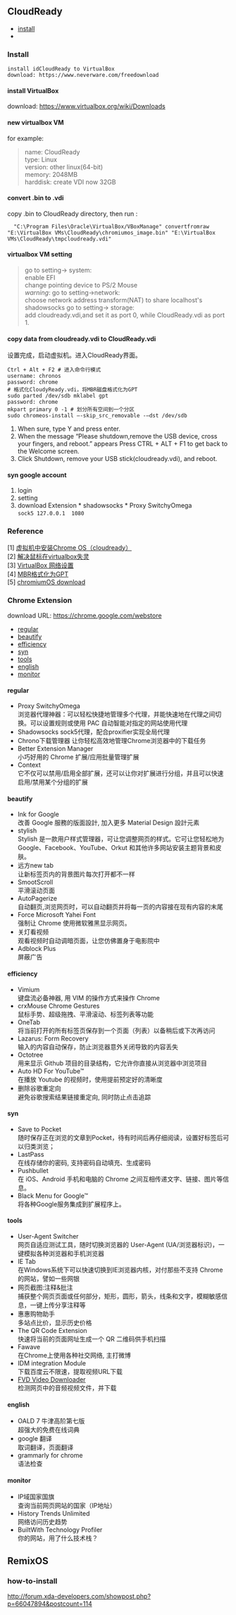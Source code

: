 ## CloudReady
* [install](#install)
*

### Install
    install idCloudReady to VirtualBox   
    download: https://www.neverware.com/freedownload

#### install VirtualBox  
download: https://www.virtualbox.org/wiki/Downloads          

#### new virtualbox VM  
for example:
  > name: CloudReady  
    type: Linux  
    version: other linux(64-bit)   
    memory: 2048MB  
    harddisk: create VDI now 32GB  

#### convert .bin to .vdi  
copy .bin to CloudReady directory, then run :
```
  "C:\Program Files\Oracle\VirtualBox/VBoxManage" convertfromraw "E:\VirtualBox VMs\CloudReady\chromiumos_image.bin" "E:\VirtualBox VMs\CloudReady\tmpcloudready.vdi"
```
#### virtualbox VM setting  
  > go to setting-> system:  
    enable EFI  
    change pointing device to PS/2 Mouse  
    *warning*: go to setting->network:  
     choose network address transform(NAT) to share localhost's shadowsocks
     go to setting-> storage:  
     add cloudready.vdi,and set it as port 0, while CloudReady.vdi as port 1.

#### copy data from cloudready.vdi to CloudReady.vdi  
设置完成，启动虚拟机。进入CloudReady界面。
```
Ctrl + Alt + F2 # 进入命令行模式
username: chronos
password: chrome
# 格式化CloudyReady.vdi，将MBR磁盘格式化为GPT
sudo parted /dev/sdb mklabel gpt
password: chrome  
mkpart primary 0 -1 # 划分所有空间到一个分区
sudo chromeos-install –-skip_src_removable -–dst /dev/sdb
```
  1. When sure, type Y and press enter.
  2. When the message “Please shutdown,remove the USB device, cross your fingers, and reboot.” appears
  Press CTRL + ALT + F1 to get back to the Welcome screen.
  3. Click Shutdown, remove your USB stick(cloudready.vdi), and reboot.  

#### syn google account
  1. login
  2. setting
  3. download Extension
    * shadowsocks
    * Proxy SwitchyOmega  
      `sock5 127.0.0.1  1080`

### Reference
[1] [虚拟机中安装Chrome OS（cloudready）](http://www.gigiwangs.com/archives/1891)   
[2] [解决鼠标在virtualbox失灵](https://equk.co.uk/2016/02/19/cloudready-virtualbox)  
[3] [VirtualBox 网络设置](http://reverland.bitbucket.org/VirtualBox_net.html)  
[4] [MBR格式化为GPT](http://leeforget.blog.51cto.com/6950397/1375908)  
[5] [chromiumOS download](http://arnoldthebat.co.uk/wordpress/)

### Chrome Extension
download URL: https://chrome.google.com/webstore
+ [regular](#regular)
+ [beautify](#beautify)
+ [efficiency](#efficiency)
+ [syn](#syn)
+ [tools](#tools)
+ [english](#english)
+ [monitor](#monitor)


#### regular
* Proxy SwitchyOmega  
浏览器代理神器：可以轻松快捷地管理多个代理，并能快速地在代理之间切换。可以设置规则或使用 PAC 自动智能对指定的网站使用代理  
* Shadowsocks
 sock5代理，配合proxifier实现全局代理
* Chrono下载管理器
让你轻松高效地管理Chrome浏览器中的下载任务
* Better Extension Manager  
小巧好用的 Chrome 扩展/应用批量管理扩展
* Context  
它不仅可以禁用/启用全部扩展，还可以让你对扩展进行分组，并且可以快速启用/禁用某个分组的扩展

#### beautify
* Ink for Google  
改善 Google 服務的版面設計,
加入更多 Material Design 設計元素
* stylish  
Stylish 是一款用户样式管理器，可让您调整网页的样式。它可让您轻松地为 Google、Facebook、YouTube、Orkut 和其他许多网站安装主题背景和皮肤。
* 远方new tab  
让新标签页内的背景图片每次打开都不一样
* SmootScroll  
平滑滚动页面
* AutoPagerize  
自动翻页,浏览网页时，可以自动翻页并将每一页的内容接在现有内容的末尾
* Force Microsoft Yahei Font  
强制让 Chrome 使用微软雅黑显示网页。
* 关灯看视频  
观看视频时自动调暗页面，让您仿佛置身于电影院中
* Adblock Plus  
屏蔽广告

#### efficiency
* Vimium  
键盘流必备神器, 用 VIM 的操作方式来操作 Chrome
* crxMouse Chrome Gestures  
鼠标手势、超级拖拽、平滑滚动、标签列表等功能
* OneTab  
将当前打开的所有标签页保存到一个页面（列表）以备稍后或下次再访问
* Lazarus: Form Recovery  
输入的内容自动保存，防止浏览器意外关闭导致的内容丢失
* Octotree  
用来显示 Github 项目的目录结构，它允许你直接从浏览器中浏览项目
* Auto HD For YouTube™  
在播放 Youtube 的视频时，使用提前预定好的清晰度
* 删除谷歌重定向  
避免谷歌搜索结果链接重定向, 同时防止点击追踪

#### syn
* Save to Pocket  
随时保存正在浏览的文章到Pocket，待有时间后再仔细阅读，设置好标签后可以归类浏览；
* LastPass  
在线存储你的密码, 支持密码自动填充、生成密码
* Pushbullet  
在 iOS、Android 手机和电脑的 Chrome 之间互相传递文字、链接、图片等信息。  
* Black Menu for Google™  
将各种Google服务集成到扩展程序上。

#### tools
* User-Agent Switcher  
网页自适应测试工具，随时切换浏览器的 User-Agent (UA/浏览器标识)，一键模拟各种浏览器和手机浏览器
* IE Tab  
在Windows系统下可以快速切换到IE浏览器内核，对付那些不支持 Chrome 的网站，譬如一些网银
* 网页截图:注释&批注  
捕获整个网页页面或任何部分，矩形，圆形，箭头，线条和文字，模糊敏感信息，一键上传分享注释等
* 惠惠购物助手  
 多站点比价，显示历史价格
* The QR Code Extension  
 快速将当前的页面网址生成一个 QR 二维码供手机扫描
* Fawave  
在Chrome上使用各种社交网络, 主打微博
* IDM integration Module  
下载百度云不限速，提取视频URL下载
* [FVD Video Downloader](http://www.chromeextensions.org/music-videos-photos/video-downloader/)  
检测网页中的音频视频文件，并下载

#### english
* OALD 7 牛津高阶第七版  
超强大的免费在线词典
* google 翻译  
取词翻译，页面翻译
* grammarly for chrome  
语法检查

#### monitor
* IP域国家国旗  
查询当前网页网站的国家（IP地址）
* History Trends Unlimited  
网络访问历史趋势
* BuiltWith Technology Profiler  
你的网站，用了什么技术栈？


## RemixOS
### how-to-install
http://forum.xda-developers.com/showpost.php?p=66047894&postcount=114

